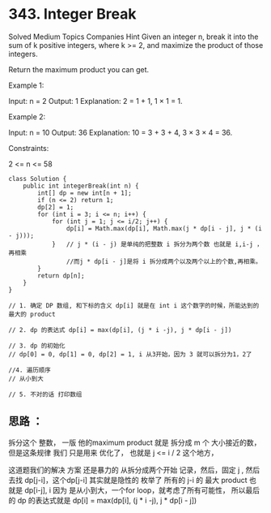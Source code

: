 # 343. Integer Break
Solved
Medium
Topics
Companies
Hint
Given an integer n, break it into the sum of k positive integers, where k >= 2, and maximize the product of those integers.

Return the maximum product you can get.

 

Example 1:

Input: n = 2
Output: 1
Explanation: 2 = 1 + 1, 1 × 1 = 1.

Example 2:

Input: n = 10
Output: 36
Explanation: 10 = 3 + 3 + 4, 3 × 3 × 4 = 36.
 

Constraints:

2 <= n <= 58

```
class Solution {
    public int integerBreak(int n) {
        int[] dp = new int[n + 1];
        if (n <= 2) return 1;
        dp[2] = 1;
        for (int i = 3; i <= n; i++) {
            for (int j = 1; j <= i/2; j++) {
                dp[i] = Math.max(dp[i], Math.max(j * dp[i - j], j * (i - j)));
            }   // j * (i - j) 是单纯的把整数 i 拆分为两个数 也就是 i,i-j ，再相乘
                //而j * dp[i - j]是将 i 拆分成两个以及两个以上的个数,再相乘。
        }
        return dp[n];
    }
}

// 1. 确定 DP 数组, 和下标的含义 dp[i] 就是在 int i 这个数字的时候，所能达到的 最大的 product

// 2. dp 的表达式 dp[i] = max(dp[i], (j * i -j), j * dp[i - j])

// 3. dp 的初始化
// dp[0] = 0, dp[1] = 0, dp[2] = 1, i 从3开始，因为 3 就可以拆分为1，2了

//4. 遍历顺序
// 从小到大

// 5. 不对的话 打印数组
```

## 思路 ：

拆分这个 整数， 一版 他的maximum product 就是 拆分成 m 个 大小接近的数，但是这条规律 我们 只是用来 优化了， 也就是 j <= i / 2 这个地方，

这道题我们的解决 方案 还是暴力的 从拆分成两个开始 记录，然后，固定 j , 然后去找 dp[j-i]，这个dp[j-i] 其实就是隐性的 枚举了 所有的 j-i 的 最大 product 也就是 dp[i-j],   i 因为 是从小到大，一个for loop，就考虑了所有可能性， 所以最后的 dp 的表达式就是 dp[i] = max(dp[i], (j * i -j), j * dp[i - j])